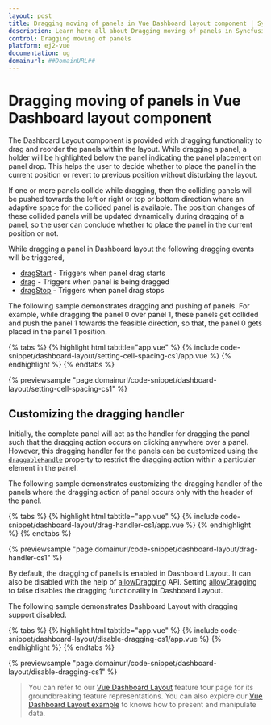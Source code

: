 ```yaml
---
layout: post
title: Dragging moving of panels in Vue Dashboard layout component | Syncfusion
description: Learn here all about Dragging moving of panels in Syncfusion Vue Dashboard layout component of Syncfusion Essential JS 2 and more.
control: Dragging moving of panels 
platform: ej2-vue
documentation: ug
domainurl: ##DomainURL##
---
```


# Dragging moving of panels in Vue Dashboard layout component

The Dashboard Layout component is provided with dragging functionality to drag and reorder the panels within the layout. While dragging a panel, a holder will be highlighted below the panel indicating the panel placement on panel drop. This helps the user to decide whether to place the panel in the current position or revert to previous position without disturbing the layout.

If one or more panels collide while dragging, then the colliding panels will be pushed towards the left or right or top or bottom direction where an adaptive space for the collided panel is available. The position changes of these collided panels will be updated dynamically during dragging of a panel, so the user can conclude whether to place the panel in the current position or not.

While dragging a panel in Dashboard layout the following dragging events will be triggered,
* [dragStart](https://ej2.syncfusion.com/vue/documentation/api/dashboard-layout/#dragstart) - Triggers when panel drag starts
* [drag](https://ej2.syncfusion.com/vue/documentation/api/dashboard-layout/#drag) - Triggers when panel is being dragged
* [dragStop](https://ej2.syncfusion.com/vue/documentation/api/dashboard-layout/#dragstop) - Triggers when panel drag stops

The following sample demonstrates dragging and pushing of panels. For example, while dragging the panel 0 over panel 1, these panels get collided and push the panel 1 towards the feasible direction, so that, the panel 0 gets placed in the panel 1 position.

{% tabs %}
{% highlight html tabtitle="app.vue" %}
{% include code-snippet/dashboard-layout/setting-cell-spacing-cs1/app.vue %}
{% endhighlight %}
{% endtabs %}
        
{% previewsample "page.domainurl/code-snippet/dashboard-layout/setting-cell-spacing-cs1" %}

## Customizing the dragging handler

Initially, the complete panel will act as the handler for dragging the panel such that the dragging action occurs on clicking anywhere over a panel. However, this dragging handler for the panels can be customized using the [`draggableHandle`](https://ej2.syncfusion.com/vue/documentation/api/dashboard-layout/#draggablehandle) property to restrict the dragging action within a particular element in the panel.

The following sample demonstrates customizing the dragging handler of the panels where the dragging action of panel occurs only with the header of the panel.

{% tabs %}
{% highlight html tabtitle="app.vue" %}
{% include code-snippet/dashboard-layout/drag-handler-cs1/app.vue %}
{% endhighlight %}
{% endtabs %}
        
{% previewsample "page.domainurl/code-snippet/dashboard-layout/drag-handler-cs1" %}

By default, the dragging of panels is enabled in Dashboard Layout. It can also be disabled with the help of [allowDragging](https://ej2.syncfusion.com/vue/documentation/api/dashboard-layout/#allowdragging) API. Setting [allowDragging](https://ej2.syncfusion.com/vue/documentation/api/dashboard-layout/#allowdragging) to false disables the dragging functionality in Dashboard Layout.

The following sample demonstrates Dashboard Layout with dragging support disabled.

{% tabs %}
{% highlight html tabtitle="app.vue" %}
{% include code-snippet/dashboard-layout/disable-dragging-cs1/app.vue %}
{% endhighlight %}
{% endtabs %}
        
{% previewsample "page.domainurl/code-snippet/dashboard-layout/disable-dragging-cs1" %}

> You can refer to our [Vue Dashboard Layout](https://www.syncfusion.com/vue-ui-components/vue-dashboard-layout) feature tour page for its groundbreaking feature representations. You can also explore our [Vue Dashboard Layout example](https://ej2.syncfusion.com/vue/demos/#/material/dashboard-layout/default.html) to knows how to present and manipulate data.